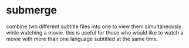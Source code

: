 # submerge

combine two different subtitle files into one to view them simultaneously
while watching a movie. this is useful for those who would like to watch a
movie with more than one language subtitled at the same time.

